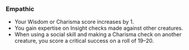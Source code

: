 ### Empathic

- Your Wisdom or Charisma score increases by 1.
- You gain expertise on Insight checks made against other creatures.
- When using a social skill and making a Charisma check on another creature, you score a critical success on a roll of 19–20.
